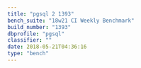```yaml
---
title: "pgsql 2 1393"
bench_suite: "18w21 CI Weekly Benchmark"
build_number: "1393"
dbprofile: "pgsql"
classifier: ""
date: 2018-05-21T04:36:16
type: "bench"
---
```

